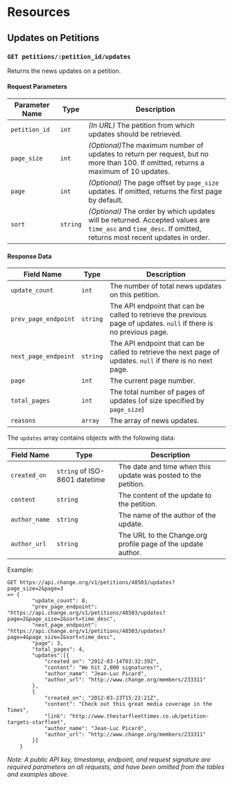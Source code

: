 # Resources

## Updates on Petitions

### `GET petitions/:petition_id/updates`

Returns the news updates on a petition.

#### Request Parameters

<table>
    <thead>
        <th>Parameter Name</th>
        <th>Type</th>
        <th>Description</th>
    </thead>
    <tbody>
        <tr>
            <td><code>petition_id</code></td>
            <td><code>int</code></td>
            <td>
                <em>(In URL)</em> The petition from which updates should be
                retrieved.
            </td>
        </tr>
        <tr>
            <td><code>page_size</code></td>
            <td><code>int</code></td>
            <td>
                <em>(Optional)</em>The maximum number of updates to return per
                request, but no more than 100. If omitted, returns a maximum of 10 updates.
            </td>
        </tr>
        <tr>
            <td><code>page</code></td>
            <td><code>int</code></td>
            <td>
                <em>(Optional)</em> The page offset by <code>page_size</code>
                updates. If omitted, returns the first page by default.
            </td>
        </tr>
        <tr>
            <td><code>sort</code></td>
            <td><code>string</code></td>
            <td>
                <em>(Optional)</em> The order by which updates will be returned.
                Accepted values are <code>time_asc</code> and
                <code>time_desc</code>. If omitted, returns most recent updates in order.
            </td>
        </tr>
    </tbody>
</table>

#### Response Data

<table>
    <thead>
        <th>Field Name</th>
        <th>Type</th>
        <th>Description</th>
    </thead>
    <tbody>
        <tr>
            <td><code>update_count</code></td>
            <td><code>int</code></td>
            <td>
                The number of total news updates on this petition.
            </td>
        </tr>
        <tr>
            <td><code>prev_page_endpoint</code></td>
            <td><code>string</code></td>
            <td>
                The API endpoint that can be called to retrieve the previous
                page of updates. <code>null</code> if there is no previous page.
            </td>
        </tr>
        <tr>
            <td><code>next_page_endpoint</code></td>
            <td><code>string</code></td>
            <td>
                The API endpoint that can be called to retrieve the next page
                of updates. <code>null</code> if there is no next page.
            </td>
        </tr>
        <tr>
            <td><code>page</code></td>
            <td><code>int</code></td>
            <td>
                The current page number.
            </td>
        </tr>
        <tr>
            <td><code>total_pages</code></td>
            <td><code>int</code></td>
            <td>
                The total number of pages of updates (of size specified by
                <code>page_size</code>)
            </td>
        </tr>
        <tr>
            <td><code>reasons</code></td>
            <td><code>array</code></td>
            <td>
                The array of news updates.
            </td>
        </tr>
    </tbody>
</table>

The `updates` array contains objects with the following data:

<table>
    <thead>
        <th>Field Name</th>
        <th>Type</th>
        <th>Description</th>
    </thead>
    <tbody>
        <tr>
            <td><code>created_on</code></td>
            <td><code>string</code> of ISO-8601 datetime</td>
            <td>
                The date and time when this update was posted to the petition.
            </td>
        </tr>
        <tr>
            <td><code>content</code></td>
            <td><code>string</code></td>
            <td>
                The content of the update to the petition.
            </td>
        </tr>
        <tr>
            <td><code>author_name</code></td>
            <td><code>string</code></td>
            <td>
                The name of the author of the update.
            </td>
        </tr>
        <tr>
            <td><code>author_url</code></td>
            <td><code>string</code></td>
            <td>
                The URL to the Change.org profile page of the update author.
            </td>
        </tr>
    </tbody>
</table>

Example:

    GET https://api.change.org/v1/petitions/48503/updates?page_size=2&page=3
    => {
            "update_count": 8,
            "prev_page_endpoint": "https://api.change.org/v1/petitions/48503/updates?page=2&page_size=2&sort=time_desc",
            "next_page_endpoint": "https://api.change.org/v1/petitions/48503/updates?page=4&page_size=2&sort=time_desc",
            "page": 3,
            "total_pages": 4,
            "updates":[{
                "created_on": "2012-03-14T03:32:39Z",
                "content": "We hit 2,000 signatures!",
                "author_name": "Jean-Luc Picard",
                "author_url": "http://www.change.org/members/233311"
            },
            {
                "created_on": "2012-03-23T15:22:21Z",
                "content": "Check out this great media coverage in the Times",
                "link": "http://www.thestarfleettimes.co.uk/petition-targets-starfleet",
                "author_name": "Jean-Luc Picard",
                "author_url": "http://www.change.org/members/233311"
            }]
        }

_Note: A public API key, timestamp, endpoint, and request signature are
required parameters on all requests, and have been omitted from the tables
and examples above._